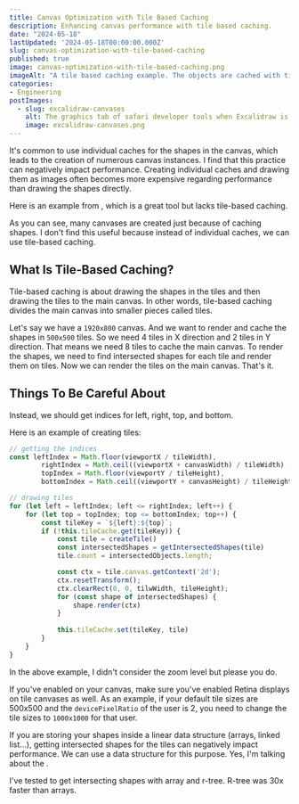 ```yaml
---
title: Canvas Optimization with Tile Based Caching
description: Enhancing canvas performance with tile based caching.
date: "2024-05-18"
lastUpdated: '2024-05-18T00:00:00.000Z'
slug: canvas-optimization-with-tile-based-caching
published: true
image: canvas-optimization-with-tile-based-caching.png
imageAlt: "A tile based caching example. The objects are cached with tiles."
categories:
- Engineering
postImages:
  - slug: excalidraw-canvases
    alt: The graphics tab of safari developer tools when Excalidraw is opened
    image: excalidraw-canvases.png
---
```


<script>
    import ExcalidrawCanvasesImg from '$lib/generated/posts/canvas-optimization-with-tile-based-caching/excalidraw-canvases';
    import PostImage from "$lib/components/Post/PostImage.svelte";
    import ExternalLink from "$lib/components/externalLink/ExternalLink.svelte";
    import BulletTitle from "$lib/components/PostComponents/BulletTitle.svelte";

</script>

It's common to use individual caches for the shapes in the canvas, which leads to the creation of numerous canvas instances.
I find that this practice can negatively impact performance. Creating individual caches and drawing them as images often becomes more expensive regarding performance than drawing the shapes directly.

Here is an example from <ExternalLink link="https://excalidraw.com" text="Excalidraw" />, which is a great tool but lacks tile-based caching.

<PostImage data={ExcalidrawCanvasesImg} />

As you can see, many canvases are created just because of caching shapes. I don't find this useful because instead of individual caches, we can use tile-based caching.


## What Is Tile-Based Caching?

Tile-based caching is about drawing the shapes in the tiles and then drawing the tiles to the main canvas.
In other words, tile-based caching divides the main canvas into smaller pieces called tiles. 


Let's say we have a `1920x800` canvas. And we want to render and cache the shapes in `500x500` tiles. 
So we need 4 tiles in X direction and 2 tiles in Y direction. That means we need 8 tiles to cache the main canvas.
To render the shapes, we need to find intersected shapes for each tile and render them on tiles.
Now we can render the tiles on the main canvas. That's it.

## Things To Be Careful About

<BulletTitle text="Don't create tiles only considering x and y positions." htmlTag="h3" />

Instead, we should get indices for left, right, top, and bottom.

Here is an example of creating tiles:

```js
// getting the indices
const leftIndex = Math.floor(viewportX / tileWidth),
        rightIndex = Math.ceil((viewportX + canvasWidth) / tileWidth) - 1,
        topIndex = Math.floor(viewportY / tileHeight),
        bottomIndex = Math.ceil((viewportY + canvasHeight) / tileHeight) - 1;

// drawing tiles 
for (let left = leftIndex; left <= rightIndex; left++) {
    for (let top = topIndex; top <= bottomIndex; top++) {
        const tileKey = `${left}:${top}`;
        if (!this.tileCache.get(tileKey)) {
            const tile = createTile()
            const intersectedShapes = getIntersectedShapes(tile)
            tile.count = intersectedObjects.length;

            const ctx = tile.canvas.getContext('2d');
            ctx.resetTransform();
            ctx.clearRect(0, 0, tilwWidth, tileHeight);
            for (const shape of intersectedShapes) {
                shape.render(ctx)
            }
            
            this.tileCache.set(tileKey, tile)
        }
    }
}
```

In the above example, I didn't consider the zoom level but please you do.


<BulletTitle text="Be careful about retina display" htmlTag="h3" />

If you've enabled <ExternalLink text="Retina display" link="https://gist.github.com/callumlocke/cc258a193839691f60dd" /> on your canvas,
make sure you've enabled Retina displays on tile canvases as well. As an example, if your default tile sizes are 500x500 and the `devicePixelRatio` of the user
is 2, you need to change the tile sizes to `1000x1000` for that user.

<BulletTitle text="Getting intersecting shapes for tiles" htmlTag="h3" />

If you are storing your shapes inside a linear data structure (arrays, linked list...), getting intersected shapes for the tiles
can negatively impact performance. We can use a data structure for this purpose. Yes, I'm talking about the <ExternalLink text="R-tree" link="https://www.geeksforgeeks.org/introduction-to-r-tree/" />.

I've tested to get intersecting shapes with array and r-tree. R-tree was 30x faster than arrays.
